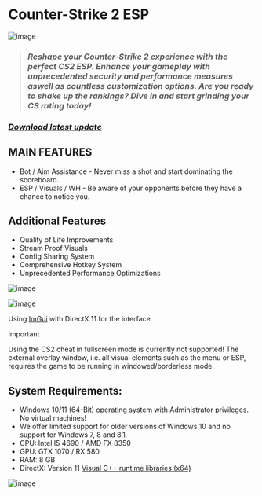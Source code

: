 # Counter-Strike 2 ESP

![image](https://github.com/user-attachments/assets/6cdfbd3e-dddb-4b07-9037-5677953c0c8d)


> ### *Reshape your Counter-Strike 2 experience with the perfect CS2 ESP. Enhance your gameplay with unprecedented security and performance measures aswell as countless customization options. Are you ready to shake up the rankings? Dive in and start grinding your CS rating today!*

### [*Download latest update*]()

## MAIN FEATURES
* Bot / Aim Assistance - Never miss a shot and start dominating the scoreboard.
* ESP / Visuals / WH - Be aware of your opponents before they have a chance to notice you.

## Additional Features
* Quality of Life Improvements
* Stream Proof Visuals
* Config Sharing System
* Comprehensive Hotkey System
* Unprecedented Performance Optimizations

![image](https://github.com/user-attachments/assets/0f0a4640-3879-42c7-a99e-91acb0ce654c)

![image](https://github.com/user-attachments/assets/9e9354ed-cb9d-4eea-bd39-6a4b293fb87e)


Using [ImGui](https://github.com/ocornut/imgui) with DirectX 11 for the interface

> [!IMPORTANT]
> Using the CS2 cheat in fullscreen mode is currently not supported! The external overlay window, i.e. all visual elements such as the menu or ESP, requires the game to be running in windowed/borderless mode.

## System Requirements:
* Windows 10/11 (64-Bit) operating system with Administrator privileges. No virtual machines!
* We offer limited support for older versions of Windows 10 and no support for Windows 7, 8 and 8.1.
* CPU: Intel I5 4690 / AMD FX 8350
* GPU: GTX 1070 / RX 580
* RAM: 8 GB
* DirectX: Version 11
[Visual C++ runtime libraries (x64)](https://learn.microsoft.com/en-US/cpp/windows/latest-supported-vc-redist?view=msvc-170#visual-studio-2015-2017-2019-and-2022)

![image](https://github.com/user-attachments/assets/34443ba4-ecaf-4fd6-9566-ce8ee0b2a1b3)



